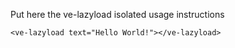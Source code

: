 Put here the ve-lazyload isolated usage instructions

    <ve-lazyload text="Hello World!"></ve-lazyload>
